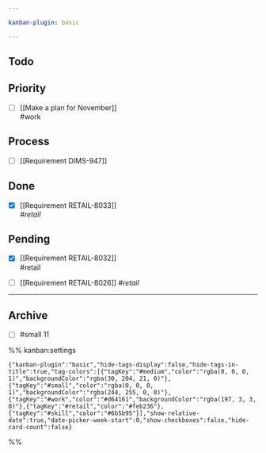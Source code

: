 ```yaml
---

kanban-plugin: basic

---
```


## Todo



## Priority

- [ ] [[Make a plan for November]] <br>#work


## Process

- [ ] [[Requirement DIMS-947]]


## Done

- [x] [[Requirement RETAIL-8033]]<br><em>#retail</em>


## Pending

- [x] [[Requirement RETAIL-8032]]<br>#retail
- [ ] [[Requirement RETAIL-8026]] <em>#retail</em>


***

## Archive

- [ ] #small 11

%% kanban:settings
```
{"kanban-plugin":"basic","hide-tags-display":false,"hide-tags-in-title":true,"tag-colors":[{"tagKey":"#medium","color":"rgba(0, 0, 0, 1)","backgroundColor":"rgba(30, 204, 21, 0)"},{"tagKey":"#small","color":"rgba(0, 0, 0, 1)","backgroundColor":"rgba(244, 255, 0, 0)"},{"tagKey":"#work","color":"#d64161","backgroundColor":"rgba(197, 3, 3, 0)"},{"tagKey":"#retail","color":"#feb236"},{"tagKey":"#skill","color":"#6b5b95"}],"show-relative-date":true,"date-picker-week-start":0,"show-checkboxes":false,"hide-card-count":false}
```
%%